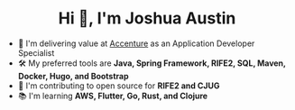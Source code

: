 <h1 align="center">Hi 👋, I'm Joshua Austin</h1>

- 💼 I'm delivering value at [Accenture](https://www.accenture.com/us-en/careers/local/flexcareers) as an Application Developer Specialist
- 🛠️ My preferred tools are **Java, Spring Framework, RIFE2, SQL, Maven, Docker, Hugo, and Bootstrap**
- 🫶 I'm contributing to open source for **RIFE2 and CJUG**
- 📚 I'm learning **AWS, Flutter, Go, Rust, and Clojure**

